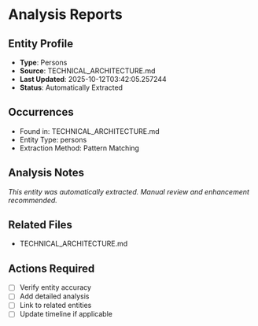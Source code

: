 # Analysis Reports

## Entity Profile
- **Type**: Persons
- **Source**: TECHNICAL_ARCHITECTURE.md
- **Last Updated**: 2025-10-12T03:42:05.257244
- **Status**: Automatically Extracted

## Occurrences
- Found in: TECHNICAL_ARCHITECTURE.md
- Entity Type: persons
- Extraction Method: Pattern Matching

## Analysis Notes
*This entity was automatically extracted. Manual review and enhancement recommended.*

## Related Files
- TECHNICAL_ARCHITECTURE.md

## Actions Required
- [ ] Verify entity accuracy
- [ ] Add detailed analysis
- [ ] Link to related entities
- [ ] Update timeline if applicable
